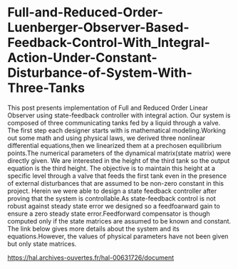 # Full-and-Reduced-Order-Luenberger-Observer-Based-Feedback-Control-With_Integral-Action-Under-Constant-Disturbance-of-System-With-Three-Tanks
This post presents implementation of Full and Reduced Order Linear Observer using state-feedback controller with integral action.
Our system is composed of three communicating tanks fed by a liquid through a valve. The first step each designer starts with is mathematical modeling.Working out some math and using physical laws, we derived three nonlinear
differential equations,then we linearized them at a prechosen equilibrium points.The numerical parameters of the dynamical matrix(state matrix) were directly given.
We are interested in the height of the third tank so the output equation is the third height. The objective is to maintain this height at a specific level through a valve that feeds the first tank even in the presence of external disturbances that are assumed to be non-zero constant in this project.
Herein we were able to design a state feedback controller after proving that the system is controllable.As state-feedback control is not robust against steady state error
we designed so a feedfoarward gain to ensure a zero steady state error.Feedforward compensator is though computed only if the state matrices are assumed to be known and constant.
The link below gives more details about the system and its equations.However, the values of physical parameters have not been given but only state matrices.

https://hal.archives-ouvertes.fr/hal-00631726/document

